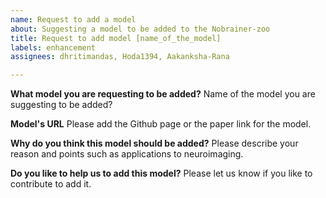 ```yaml
---
name: Request to add a model
about: Suggesting a model to be added to the Nobrainer-zoo
title: Request to add model [name_of_the_model]
labels: enhancement
assignees: dhritimandas, Hoda1394, Aakanksha-Rana

---
```


**What model you are requesting to be added?**
Name of the model you are suggesting to be added?

**Model's URL**
Please add the Github page or the paper link for the model.

**Why do you think this model should be added?**
Please describe your reason and points such as applications to neuroimaging.

**Do you like to help us to add this model?**
Please let us know if you like to contribute to add it.
